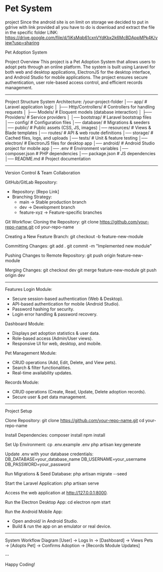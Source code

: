 # Pet System
 project
 Since the android site is on limit on storage we decided to put in gdrive with link provided all you have to do is download and extract the file in the specific folder 
 LINK: https://drive.google.com/file/d/1iKsMqb61cxnVYdKbx2k6McBDAppMPk4K/view?usp=sharing

Pet Adoption System

Project Overview
This project is a Pet Adoption System that allows users to adopt pets through an online platform. 
The system is built using Laravel for both web and desktop applications, ElectronJS for the desktop interface, 
and Android Studio for mobile applications. The project ensures secure authentication, user role-based access control, 
and efficient records management.

---

Project Structure
System Architecture:
/your-project-folder
│── app/                   # Laravel application logic
│   ├── Http/Controllers/   # Controllers for handling requests
│   ├── Models/            # Eloquent models (database interaction)
│   ├── Providers/         # Service providers
│
│── bootstrap/             # Laravel bootstrap files
│── config/                # Configuration files
│── database/              # Migrations & seeders
│── public/                # Public assets (CSS, JS, images)
│── resources/             # Views & Blade templates
│── routes/                # API & web route definitions
│── storage/               # Cached files, logs, and uploads
│── tests/                 # Unit & feature testing
│── electron/              # ElectronJS files for desktop app
│── android/               # Android Studio project for mobile app
│── .env                   # Environment variables
│── composer.json          # PHP dependencies
│── package.json           # JS dependencies
│── README.md              # Project documentation

---

Version Control & Team Collaboration

GitHub/GitLab Repository:
- Repository: [Repo Link]
- Branching Strategy:
  - main → Stable production branch
  - dev → Development branch
  - feature-xyz → Feature-specific branches

Git Workflow:
Cloning the Repository:
git clone https://github.com/your-repo-name.git
cd your-repo-name

Creating a New Feature Branch:
git checkout -b feature-new-module

Committing Changes:
git add .
git commit -m "Implemented new module"

Pushing Changes to Remote Repository:
git push origin feature-new-module

Merging Changes:
git checkout dev
git merge feature-new-module
git push origin dev

---

Features
Login Module:
- Secure session-based authentication (Web & Desktop).
- API-based authentication for mobile (Android Studio).
- Password hashing for security.
- Login error handling & password recovery.

Dashboard Module:
- Displays pet adoption statistics & user data.
- Role-based access (Admin/User views).
- Responsive UI for web, desktop, and mobile.

Pet Management Module:
- CRUD operations (Add, Edit, Delete, and View pets).
- Search & filter functionalities.
- Real-time availability updates.

Records Module:
- CRUD operations (Create, Read, Update, Delete adoption records).
- Secure user & pet data management.

---

Project Setup

Clone Repository:
git clone https://github.com/your-repo-name.git
cd your-repo-name

Install Dependencies:
composer install
npm install

Set Up Environment:
cp .env.example .env
php artisan key:generate

Update .env with your database credentials:
DB_DATABASE=your_database_name
DB_USERNAME=your_username
DB_PASSWORD=your_password

Run Migrations & Seed Database:
php artisan migrate --seed

Start the Laravel Application:
php artisan serve

Access the web application at http://127.0.0.1:8000.

Run the Electron Desktop App:
cd electron
npm start

Run the Android Mobile App:
- Open android/ in Android Studio.
- Build & run the app on an emulator or real device.

---

System Workflow Diagram
[User] → Logs In → [Dashboard] → Views Pets → [Adopts Pet] → Confirms Adoption → [Records Module Updates]

--

Happy Coding!

